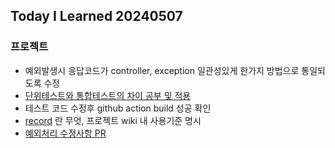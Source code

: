 Today I Learned 20240507
------------------------

### 프로젝트

- 예외발생시 응답코드가 controller, exception 일관성있게 한가지 방법으로 통일되도록 수정
- [단위테스트와 통합테스트의 차이 공부 및 적용](../../test/unit_integration_test.md)
- 테스트 코드 수정후 github action build 성공 확인  
- [record](../../java/record.md) 란 무엇, 프로젝트 wiki 내 사용기준 명시
- [예외처리 수정사항 PR](https://github.com/f-lab-edu/king-of-settlement/pull/21)